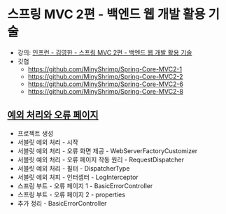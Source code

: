# 스프링 MVC 2편 - 백엔드 웹 개발 활용 기술

* 강의: [인프런 - 김영한 - 스프링 MVC 2편 - 백엔드 웹 개발 활용 기술](
  https://www.inflearn.com/course/%EC%8A%A4%ED%94%84%EB%A7%81-mvc-2/dashboard
  )
* 깃헙
    * https://github.com/MinyShrimp/Spring-Core-MVC2-1
    * https://github.com/MinyShrimp/Spring-Core-MVC2-2
    * https://github.com/MinyShrimp/Spring-Core-MVC2-6
    * https://github.com/MinyShrimp/Spring-Core-MVC2-8

## [예외 처리와 오류 페이지](./강의/8강)

* 프로젝트 생성
* 서블릿 예외 처리 - 시작
* 서블릿 예외 처리 - 오류 화면 제공 - WebServerFactoryCustomizer
* 서블릿 예외 처리 - 오류 페이지 작동 원리 - RequestDispatcher
* 서블릿 예외 처리 - 필터 - DispatcherType
* 서블릿 예외 처피 - 인터셉터 - LogInterceptor
* 스프링 부트 - 오류 페이지 1 - BasicErrorController
* 스프링 부트 - 오류 페이지 2 - properties
* 추가 정리 - BasicErrorController
